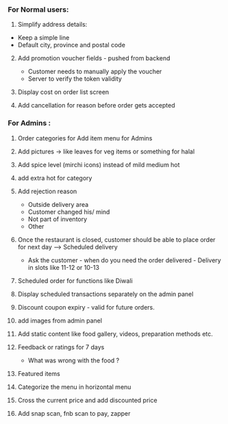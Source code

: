 ### For Normal users:

1. Simplify address details:

 - Keep a simple line 
 - Default city, province and postal code

2. Add promotion voucher fields - pushed from backend
   - Customer needs to manually apply the voucher
   - Server to verify the token validity

3. Display cost on order list screen

4. Add cancellation for reason before order gets accepted

### For Admins :

1. Order categories for Add item menu for Admins

2. Add pictures -> like leaves for veg items or something for halal

3. Add spice level (mirchi icons) instead of mild medium hot

4. add extra hot for category

5. Add rejection reason 
   - Outside delivery area
   - Customer changed his/ mind
   - Not part of inventory
   - Other 

6. Once the restaurant is closed, customer should be able to place order for next day --> Scheduled delivery
   - Ask the customer - when do you need the order delivered - Delivery in slots like 11-12 or 10-13

7. Scheduled order for functions like Diwali 

8. Display scheduled transactions separately on the admin panel

9. Discount coupon expiry - valid for future orders.

10. add images from admin panel

11. Add static content like food gallery, videos, preparation methods etc.

12. Feedback or ratings for 7 days
    - What was wrong with the food ?

13. Featured items

14. Categorize the menu in horizontal menu 

15. Cross the current price and add discounted price

17. Add snap scan, fnb scan to pay, zapper 